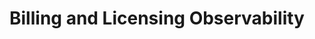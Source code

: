 # Billing and Licensing Observability

<!-- Add documentation for Billing and Licensing observability features here. -->
